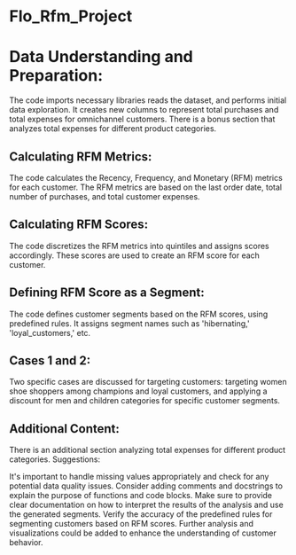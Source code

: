 # Flo_Rfm_Project
# Data Understanding and Preparation:

The code imports necessary libraries reads the dataset, and performs initial data exploration.
It creates new columns to represent total purchases and total expenses for omnichannel customers.
There is a bonus section that analyzes total expenses for different product categories.

## Calculating RFM Metrics:

The code calculates the Recency, Frequency, and Monetary (RFM) metrics for each customer.
The RFM metrics are based on the last order date, total number of purchases, and total customer expenses.

## Calculating RFM Scores:

The code discretizes the RFM metrics into quintiles and assigns scores accordingly.
These scores are used to create an RFM score for each customer.

## Defining RFM Score as a Segment:

The code defines customer segments based on the RFM scores, using predefined rules.
It assigns segment names such as 'hibernating,' 'loyal_customers,' etc.

## Cases 1 and 2:

Two specific cases are discussed for targeting customers: targeting women shoe shoppers among champions and loyal customers, and applying a discount for men and children categories for specific customer segments.

## Additional Content:

There is an additional section analyzing total expenses for different product categories.
Suggestions:

It's important to handle missing values appropriately and check for any potential data quality issues.
Consider adding comments and docstrings to explain the purpose of functions and code blocks.
Make sure to provide clear documentation on how to interpret the results of the analysis and use the generated segments.
Verify the accuracy of the predefined rules for segmenting customers based on RFM scores.
Further analysis and visualizations could be added to enhance the understanding of customer behavior.

